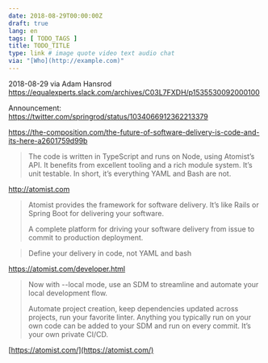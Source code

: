 ```yaml
---
date: 2018-08-29T00:00:00Z
draft: true
lang: en
tags: [ TODO_TAGS ]
title: TODO_TITLE
type: link # image quote video text audio chat
via: "[Who](http://example.com)"
---
```



2018-08-29 via Adam Hansrod
https://equalexperts.slack.com/archives/C03L7FXDH/p1535530092000100

Announcement: https://twitter.com/springrod/status/1034066912362213379

https://the-composition.com/the-future-of-software-delivery-is-code-and-its-here-a2601759d99b

> The code is written in TypeScript and runs on Node, using Atomist’s API. It benefits from excellent tooling and a rich module system. It’s unit testable. In short, it’s everything YAML and Bash are not.

http://atomist.com

> Atomist provides the framework for software delivery. It’s like Rails or Spring Boot for delivering your software.
>
> A complete platform for driving your software delivery from issue to commit to production deployment.

> Define your delivery in code, not YAML and bash

https://atomist.com/developer.html

> Now with --local mode, use an SDM to streamline and automate your local development flow.
>
> Automate project creation, keep dependencies updated across projects, run your favorite linter. Anything you typically run on your own code can be added to your SDM and run on every commit. It’s your own private CI/CD.

[https://atomist.com/](https://atomist.com/)

